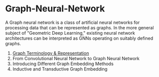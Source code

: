 # Graph-Neural-Network
A Graph neural network is a class of artificial neural networks for processing data that can be represented as graphs. In the more general subject of "Geometric Deep Learning," existing neural network architectures can be interpreted as GNNs operating on suitably defined graphs.

  1. [Graph Terminology & Representation](https://github.com/arashsajjadi/Graph-Neural-Network/tree/main/Graph%20Terminology%20%26%20Representation)
  2. From Convolutional Neural Network to  Graph Neural Network
  3. Introducing Different Graph Embedding Methods
  4. Inductive and Transductive Graph Embedding
